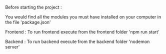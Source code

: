 Before starting the project :

You would find all the modules you must have installed on your computer in the file 'package.json'

Frontend :
To run frontend execute from the frontend folder 'npm run start'

Backend :
To run backend execute from the backend folder 'nodemon server'
